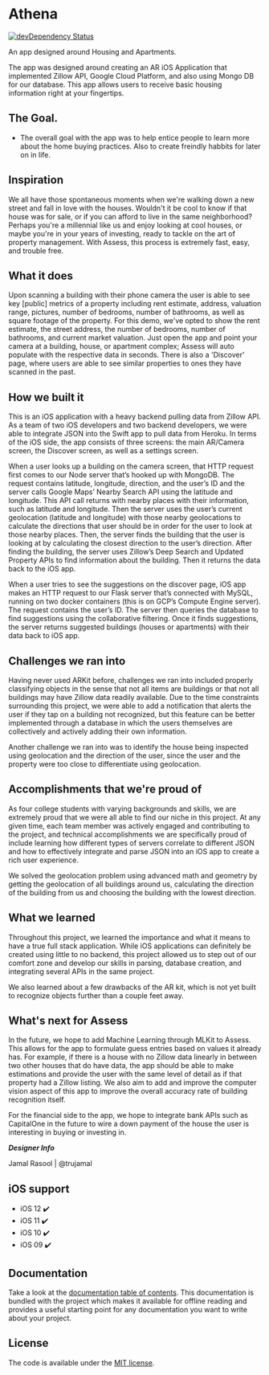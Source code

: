 # Athena

[![devDependency Status](https://david-dm.org/h5bp/html5-boilerplate/dev-status.svg)](https://david-dm.org/h5bp/html5-boilerplate#info=devDependencies)


An app designed around Housing and Apartments. 

The app was designed around creating an AR iOS Application that implemented Zillow API, Google Cloud Platform,
and also using Mongo DB for our database. This app allows users to receive basic
housing information right at your fingertips.


## The Goal.
 * The overall goal with the app was to help entice people to learn more about the home buying practices. Also to create freindly habbits for later on in life.
 
 
## Inspiration
We all have those spontaneous moments when we're walking down a new street and fall in love with the houses. Wouldn't it be cool to know if that house was for sale, or if you can afford to live in the same neighborhood? Perhaps you're a millennial like us and enjoy looking at cool houses, or maybe you're in your years of investing, ready to tackle on the art of property management. With Assess, this process is extremely fast, easy, and trouble free.

## What it does
Upon scanning a building with their phone camera the user is able to see key [public] metrics of a property including rent estimate, address, valuation range, pictures, number of bedrooms, number of bathrooms, as well as square footage of the property. For this demo, we've opted to show the rent estimate, the street address, the number of bedrooms, number of bathrooms, and current market valuation. Just open the app and point your camera at a building, house, or apartment complex; Assess will auto populate with the respective data in seconds. There is also a 'Discover' page, where users are able to see similar properties to ones they have scanned in the past.

## How we built it
This is an iOS application with a heavy backend pulling data from Zillow API. As a team of two iOS developers and two backend developers, we were able to integrate JSON into the Swift app to pull data from Heroku. In terms of the iOS side, the app consists of three screens: the main AR/Camera screen, the Discover screen, as well as a settings screen.

When a user looks up a building on the camera screen, that HTTP request first comes to our Node server that’s hooked up with MongoDB. The request contains latitude, longitude, direction, and the user’s ID and the server calls Google Maps’ Nearby Search API using the latitude and longitude. This API call returns with nearby places with their information, such as latitude and longitude. Then the server uses the user’s current geolocation (latitude and longitude) with those nearby geolocations to calculate the directions that user should be in order for the user to look at those nearby places. Then, the server finds the building that the user is looking at by calculating the closest direction to the user’s direction. After finding the building, the server uses Zillow’s Deep Search and Updated Property APIs to find information about the building. Then it returns the data back to the iOS app.

When a user tries to see the suggestions on the discover page, iOS app makes an HTTP request to our Flask server that’s connected with MySQL, running on two docker containers (this is on GCP’s Compute Engine server). The request contains the user’s ID. The server then queries the database to find suggestions using the collaborative filtering. Once it finds suggestions, the server returns suggested buildings (houses or apartments) with their data back to iOS app.

## Challenges we ran into
Having never used ARKit before, challenges we ran into included properly classifying objects in the sense that not all items are buildings or that not all buildings may have Zillow data readily available. Due to the time constraints surrounding this project, we were able to add a notification that alerts the user if they tap on a building not recognized, but this feature can be better implemented through a database in which the users themselves are collectively and actively adding their own information.

Another challenge we ran into was to identify the house being inspected using geolocation and the direction of the user, since the user and the property were too close to differentiate using geolocation.

## Accomplishments that we're proud of
As four college students with varying backgrounds and skills, we are extremely proud that we were all able to find our niche in this project. At any given time, each team member was actively engaged and contributing to the project, and technical accomplishments we are specifically proud of include learning how different types of servers correlate to different JSON and how to effectively integrate and parse JSON into an iOS app to create a rich user experience.

We solved the geolocation problem using advanced math and geometry by getting the geolocation of all buildings around us, calculating the direction of the building from us and choosing the building with the lowest direction.

## What we learned
Throughout this project, we learned the importance and what it means to have a true full stack application. While iOS applications can definitely be created using little to no backend, this project allowed us to step out of our comfort zone and develop our skills in parsing, database creation, and integrating several APIs in the same project.

We also learned about a few drawbacks of the AR kit, which is not yet built to recognize objects further than a couple feet away.

## What's next for Assess
In the future, we hope to add Machine Learning through MLKit to Assess. This allows for the app to formulate guess entries based on values it already has. For example, if there is a house with no Zillow data linearly in between two other houses that do have data, the app should be able to make estimations and provide the user with the same level of detail as if that property had a Zillow listing. We also aim to add and improve the computer vision aspect of this app to improve the overall accuracy rate of building recognition itself.

For the financial side to the app, we hope to integrate bank APIs such as CapitalOne in the future to wire a down payment of the house the user is interesting in buying or investing in.


***Designer Info***

Jamal Rasool | @trujamal


## iOS support

* iOS 12 ✔️
* iOS 11 ✔️
* iOS 10 ✔️
* iOS 09 ✔️


## Documentation

Take a look at the [documentation table of contents](dist/doc/TOC.md).
This documentation is bundled with the project which makes it
available for offline reading and provides a useful starting point for
any documentation you want to write about your project.

## License

The code is available under the [MIT license](LICENSE.txt).

